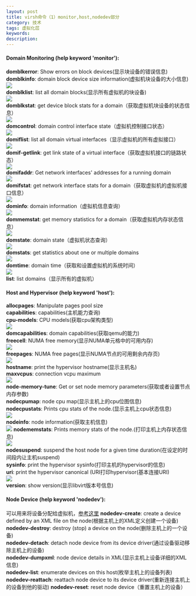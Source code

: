```yaml
---
layout: post
title: virsh命令（1）monitor,host,nodedev部分
category: 技术
tags: 虚拟化层
keywords: 
description: 
---
```


#### Domain Monitoring (help keyword 'monitor'): ####  
**domblkerror**:                    Show errors on block devices(显示块设备的错误信息)  
**domblkinfo**:                     domain block device size information(虚拟机块设备的大小信息)  
![](http://i.imgur.com/0P8vlBC.png)  
**domblklist**:                     list all domain blocks(显示所有虚拟机的块设备)  
![](http://i.imgur.com/aNwIjwW.png)  
**domblkstat**:                     get device block stats for a domain（获取虚拟机块设备的状态信息）  
![](http://i.imgur.com/GuNJEdL.png)  
**domcontrol**:                     domain control interface state（虚拟机控制接口状态）  
![](http://i.imgur.com/diBOt7Y.png)  
**domiflist**:                      list all domain virtual interfaces（显示虚拟机的所有虚拟接口）  
![](http://i.imgur.com/Bl0cVJh.png)  
**domif-getlink**:                  get link state of a virtual interface（获取虚拟机接口的链路状态）  
![](http://i.imgur.com/5K0KBuz.png)  
**domifaddr**:                      Get network interfaces' addresses for a running domain  
![](http://i.imgur.com/DzmnqAC.png)  
**domifstat**:                      get network interface stats for a domain（获取虚拟机的虚拟机接口信息）  
![](http://i.imgur.com/wigo6SX.png)  
**dominfo**:                        domain information（虚拟机信息查询）  
![](http://i.imgur.com/n0G7gXd.png)  
**dommemstat**:                     get memory statistics for a domain（获取虚拟机内存状态信息）  
![](http://i.imgur.com/J2m4Tme.png)  
**domstate**:                       domain state（虚拟机状态查询）  
![](http://i.imgur.com/74RX1jj.png)  
**domstats**:                       get statistics about one or multiple domains  
![](http://i.imgur.com/2YlViVz.png)  
**domtime**:                        domain time（获取和设置虚拟机的系统时间）  
![](http://i.imgur.com/ypHIwC1.png)  
**list**:                          list domains（显示所有的虚拟机）

#### Host and Hypervisor (help keyword 'host'): ####

**allocpages**:                     Manipulate pages pool size  
**capabilities**:                   capabilities(主机能力查询)  
**cpu-models**:                     CPU models(获取cpu架构类型)  
![](http://i.imgur.com/sar96Gc.png)  
**domcapabilities**:                domain capabilities(获取qemu的能力)  
**freecell**:                       NUMA free memory(显示NUMA单元格中的可用内存)  
![](http://i.imgur.com/3dNbmFQ.png)  
**freepages**:                      NUMA free pages(显示NUMA节点的可用剩余内存页)  
![](http://i.imgur.com/hGXLmdJ.png)  
**hostname**:                       print the hypervisor hostname(显示主机名)  
**maxvcpus**:                       connection vcpu maximum  
![](http://i.imgur.com/wMIPW68.png)  
**node-memory-tune**:               Get or set node memory parameters(获取或者设置节点内存参数)  
**nodecpumap**:                     node cpu map(显示主机上的cpu位图信息)  
**nodecpustats**:                   Prints cpu stats of the node.(显示主机上cpu状态信息)  
![](http://i.imgur.com/0A6r9Pg.png)  
**nodeinfo**:                       node information(获取主机信息)  
![](http://i.imgur.com/XyCHCqF.png)
**nodememstats**:                   Prints memory stats of the node.(打印主机上内存状态信息)  
![](http://i.imgur.com/CfEiaUj.png)  
**nodesuspend**:                    suspend the host node for a given time duration(在设定的时间段内让主机suspend)  
**sysinfo**:                        print the hypervisor sysinfo(打印主机的hypervisor的信息)  
**uri**:                            print the hypervisor canonical (URI打印hypervisor(基本连接URI)  
![](http://i.imgur.com/THi4bBq.png)  
**version**:                        show version(显示libvirt版本号信息)  


#### Node Device (help keyword 'nodedev'): ####

可以用来将设备分配给虚拟机，[参考这里](https://www.suse.com/documentation/sles11/book_kvm/data/sec_libvirt_config_pci_virsh.html)
**nodedev-create**:             create a device defined by an XML file on the node(根据主机上的XML定义创建一个设备)  
**nodedev-destroy**:            destroy (stop) a device on the node(删除主机上的一个设备)  
**nodedev-detach**:             detach node device from its device driver(通过设备驱动移除主机上的设备)  
**nodedev-dumpxml**:            node device details in XML(显示主机上设备详细的XML信息)  
**nodedev-list**:               enumerate devices on this host(枚举主机上的设备列表)  
**nodedev-reattach**:           reattach node device to its device driver(重新连接主机上的设备到他的驱动)
**nodedev-reset**:              reset node device（重置主机上的设备）
